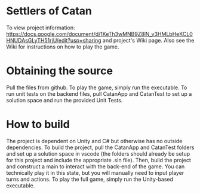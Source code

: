 # Settlers of Catan

To view project information: https://docs.google.com/document/d/1KeTh3wMNB9Z8lN_v3HMLbHeKCL0HNUDAsGLyTH51rjU/edit?usp=sharing and project's Wiki page. Also see the Wiki for instructions on how to play the game.

# Obtaining the source

Pull the files from github. To play the game, simply run the executable. To run unit tests on the backend files, pull CatanApp and CatanTest to set up a solution space and run the provided Unit Tests.

# How to build

The project is dependent on Unity and C# but otherwise has no outside dependencies. To build the project, pull the CatanApp and CatanTest folders and set up a solution space in vscode (the folders should already be setup for this project and include the appropriate .sln file). Then, build the project and construct a main to interact with the back-end of the game. You can technically play it in this state, but you will manually need to input player turns and actions. To play the full game, simply run the Unity-based executable.


